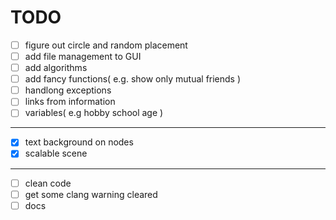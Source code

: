 # TODO
- [ ] figure out circle and random placement
- [ ] add file management to GUI
- [ ] add algorithms
- [ ] add fancy functions( e.g. show only mutual friends )
- [ ] handlong exceptions
- [ ] links from information
- [ ] variables( e.g hobby school age )
---
- [x] text background on nodes
- [x] scalable scene
---
- [ ] clean code
- [ ] get some clang warning cleared
- [ ] docs